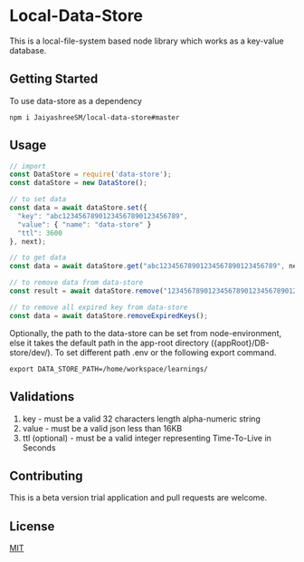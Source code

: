 # Local-Data-Store

This is a local-file-system based node library which works as a key-value database.

## Getting Started



To use data-store as a dependency 

```shell
npm i JaiyashreeSM/local-data-store#master
```

## Usage

```js
// import
const DataStore = require('data-store');
const dataStore = new DataStore();

// to set data
const data = await dataStore.set({
  "key": "abc12345678901234567890123456789",
  "value": { "name": "data-store" }
  "ttl": 3600
}, next);

// to get data
const data = await dataStore.get("abc12345678901234567890123456789", next);

// to remove data from data-store
const result = await dataStore.remove("12345678901234567890123456789012", next);

// to remove all expired key from data-store
const data = await dataStore.removeExpiredKeys();
```
Optionally, the path to the data-store can be set from node-environment, else it takes the default path in the app-root directory ({appRoot}/DB-store/dev/). 
To set different path .env or the following export command.
```shell
export DATA_STORE_PATH=/home/workspace/learnings/
```

## Validations
1. key - must be a valid 32 characters length alpha-numeric string
2. value - must be a valid json less than 16KB
3. ttl (optional) - must be a valid integer representing Time-To-Live in Seconds

## Contributing
This is a beta version trial application and pull requests are welcome.

## License
[MIT](https://choosealicense.com/licenses/mit/)
